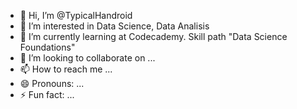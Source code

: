 - 👋 Hi, I’m @TypicalHandroid
- 👀 I’m interested in Data Science, Data Analisis
- 🌱 I’m currently learning at Codecademy. Skill path "Data Science Foundations"
- 💞️ I’m looking to collaborate on ...
- 📫 How to reach me ...
- 😄 Pronouns: ...
- ⚡ Fun fact: ...

<!---
TypicalHandroid/TypicalHandroid is a ✨ special ✨ repository because its `README.md` (this file) appears on your GitHub profile.
You can click the Preview link to take a look at your changes.
--->
